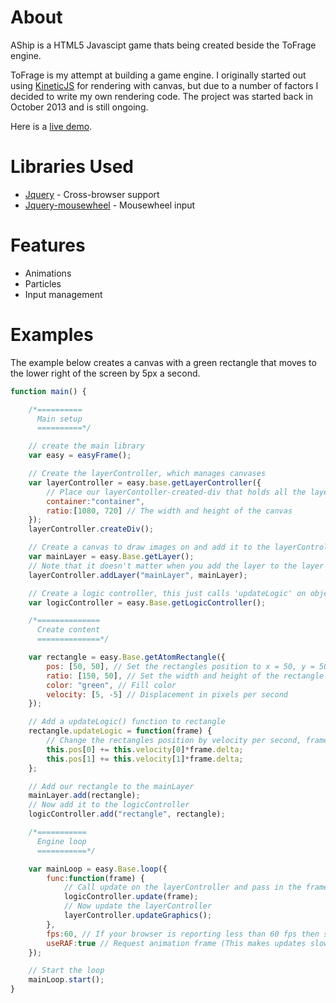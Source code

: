 # About
AShip is a HTML5 Javascipt game thats being created beside the ToFrage engine.

ToFrage is my attempt at building a game engine. I originally started out using
<a href="https://github.com/ericdrowell/KineticJS/">KineticJS</a> for rendering with canvas, but due to a number of factors I decided to write my own rendering code. The project was started back in October 2013 and is still ongoing.

Here is a <a href="http://maddix.github.io/AShip/">live demo</a>.

# Libraries Used

- <a href="http://jquery.com">Jquery</a> - Cross-browser support
- <a href="https://github.com/jquery/jquery-mousewheel/">Jquery-mousewheel</a> - Mousewheel input

# Features
- Animations
- Particles
- Input management

# Examples

The example below creates a canvas with a green rectangle that moves to the lower right of the screen by 5px a second.

```javascript
function main() {

  	/*==========
	  Main setup
	  ==========*/

	// create the main library
	var easy = easyFrame();

	// Create the layerController, which manages canvases
	var layerController = easy.base.getLayerController({
		// Place our layerContoller-created-div that holds all the layers into a div called 'container'
		container:"container",
		ratio:[1080, 720] // The width and height of the canvas
	});
	layerController.createDiv();

	// Create a canvas to draw images on and add it to the layerController
	var mainLayer = easy.Base.getLayer();
	// Note that it doesn't matter when you add the layer to the layer controller
	layerController.addLayer("mainLayer", mainLayer);

	// Create a logic controller, this just calls 'updateLogic' on objects you give it and passes in frame
	var logicController = easy.Base.getLogicController();

	/*==============
	  Create content
	  ==============*/

	var rectangle = easy.Base.getAtomRectangle({
		pos: [50, 50], // Set the rectangles position to x = 50, y = 50
		ratio: [150, 50], // Set the width and height of the rectangle
		color: "green", // Fill color
		velocity: [5, -5] // Displacement in pixels per second
	});

	// Add a updateLogic() function to rectangle
	rectangle.updateLogic = function(frame) {
		// Change the rectangles position by velocity per second, frame.delta makes sure that the movement is smooth
		this.pos[0] += this.velocity[0]*frame.delta;
		this.pos[1] += this.velocity[1]*frame.delta;
	};

	// Add our rectangle to the mainLayer
	mainLayer.add(rectangle);
	// Now add it to the logicController
	logicController.add("rectangle", rectangle);

	/*===========
	  Engine loop
	  ===========*/

	var mainLoop = easy.Base.loop({
		func:function(frame) {
			// Call update on the layerController and pass in the frame object
			logicController.update(frame);
			// Now update the layerController
			layerController.updateGraphics();
		},
		fps:60, // If your browser is reporting less than 60 fps then set fps to 80 (Such is the case with opera)
		useRAF:true // Request animation frame (This makes updates slower, but more consistent)
	});

	// Start the loop
	mainLoop.start();
}
```
